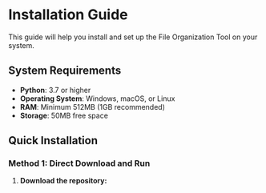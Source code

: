 # Installation Guide

This guide will help you install and set up the File Organization Tool on your system.

## System Requirements

- **Python**: 3.7 or higher
- **Operating System**: Windows, macOS, or Linux
- **RAM**: Minimum 512MB (1GB recommended)
- **Storage**: 50MB free space

## Quick Installation

### Method 1: Direct Download and Run

1. **Download the repository:**
